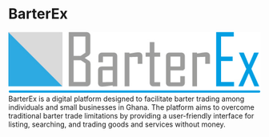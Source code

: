 # BarterEx
<img src="./public/ALX%20BARTERX2.jpg">
 BarterEx is a digital platform designed to facilitate barter trading among individuals and small businesses in Ghana. The platform aims to overcome traditional barter trade limitations by providing a user-friendly interface for listing, searching, and trading goods and services without money.

